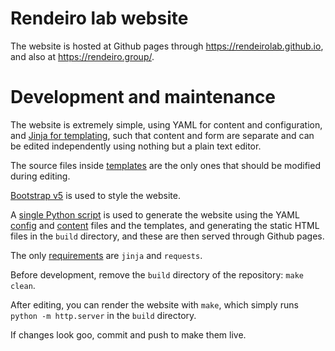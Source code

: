 Rendeiro lab website
====================

The website is hosted at Github pages through https://rendeirolab.github.io, and also at https://rendeiro.group/.

# Development and maintenance

The website is extremely simple, using YAML for content and configuration, and [Jinja for templating](https://jinja.palletsprojects.com/), such that content and form are separate and can be edited independently using nothing but a plain text editor.

The source files inside [templates](templates/) are the only ones that should be modified during editing.

[Bootstrap v5](https://getbootstrap.com/) is used to style the website.

A [single Python script](build.py) is used to generate the website using the YAML [config](config.yaml) and [content](content.yaml) files and the templates, and generating the static HTML files in the `build` directory, and these are then served through Github pages.

The only [requirements](requirements.txt) are `jinja` and `requests`.

Before development, remove the `build` directory of the repository: `make clean`.

After editing, you can render the website with `make`, which simply runs `python -m http.server` in the `build` directory.

If changes look goo, commit and push to make them live.
